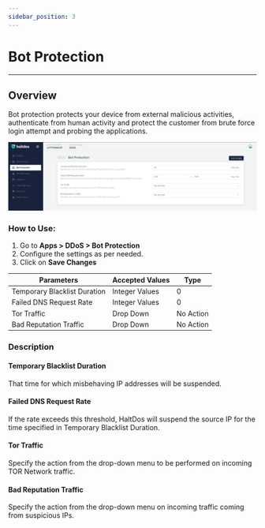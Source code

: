 ```yaml
---
sidebar_position: 3
---
```


# Bot Protection

---

## Overview 

Bot protection protects your device from external malicious activities, authenticate from human activity and protect the customer from brute force login attempt and probing the applications.

![bot_protection](\img\ddos\v2\botprotection.png)

### How to Use:

1. Go to **Apps > DDoS > Bot Protection**
2. Configure the settings as per needed.
3. Click on **Save Changes**

| Parameters                   | Accepted Values  | Type      |
|------------------------------|------------------|-----------|
| Temporary Blacklist Duration | Integer Values   | 0         |
| Failed DNS Request Rate      | Integer Values   | 0         |
| Tor Traffic                  | Drop Down        | No Action |
| Bad Reputation Traffic       | Drop Down        | No Action |

### Description

#### Temporary Blacklist Duration

That time for which misbehaving IP addresses will be suspended.

#### Failed DNS Request Rate

If the rate exceeds this threshold, HaltDos will suspend the source IP for the time specified in Temporary Blacklist Duration.

#### Tor Traffic

Specify the action from the drop-down menu to be performed on incoming TOR Network traffic.

#### Bad Reputation Traffic

Specify the action from the drop-down menu on incoming traffic coming from suspicious IPs.